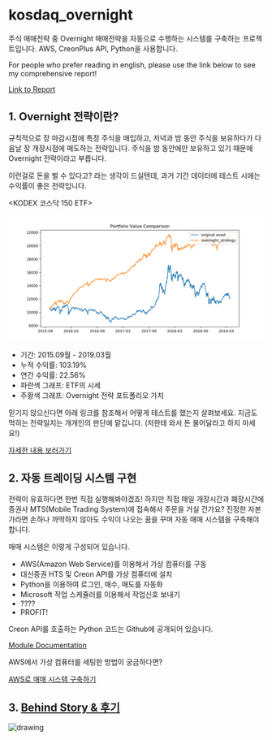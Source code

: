 # kosdaq_overnight

주식 매매전략 중 Overnight 매매전략을 자동으로 수행하는 시스템를 구축하는 프로젝트입니다. AWS, CreonPlus API, Python을 사용합니다.

For people who prefer reading in english, please use the link below to see my comprehensive report!

[Link to Report](docs/KOSDAQ_Overnight_ProjectReport.pdf)

## 1. Overnight 전략이란?

규칙적으로 장 마감시점에 특정 주식을 매입하고, 저녁과 밤 동안 주식을 보유하다가 다음날 장 개장시점에 매도하는 전략입니다. 주식을 밤 동안에만 보유하고 있기 때문에 Overnight 전략이라고 부릅니다.

이런걸로 돈을 벌 수 있다고? 라는 생각이 드실텐데, 과거 기간 데이터에 테스트 시에는 수익률이 좋은 전략입니다.

<KODEX 코스닥 150 ETF>

![수익률 그래프](resources/graph_pf_value_kodaq150.png)
- 기간: 2015.09월 - 2019.03월
- 누적 수익률: 103.19%
- 연간 수익률: 22.56%
- 파란색 그래프: ETF의 시세
- 주황색 그래프: Overnight 전략 포트폴리오 가치

믿기지 않으신다면 아래 링크를 참조해서 어떻게 테스트를 했는지 살펴보세요. 지금도 먹히는 전략일지는 개개인의 판단에 맡깁니다. (저한테 와서 돈 물어달라고 하지 마세요!)

[자세한 내용 보러가기](docs/strategy.md)

## 2. 자동 트레이딩 시스템 구현

전략이 유효하다면 한번 직접 실행해봐야겠죠! 하지만 직접 매일 개장시간과 폐장시간에 증권사 MTS(Mobile Trading System)에 접속해서 주문을 거실 건가요? 진정한 자본가라면 손하나 까딱하지 않아도 수익이 나오는 꿈을 꾸며 자동 매매 시스템을 구축해야 합니다.

매매 시스템은 이렇게 구성되어 있습니다.
- AWS(Amazon Web Service)를 이용해서 가상 컴퓨터를 구동
- 대신증권 HTS 및 Creon API를 가상 컴퓨터에 설치
- Python을 이용하여 로그인, 매수, 매도를 자동화
- Microsoft 작업 스케쥴러를 이용해서 작업신호 보내기
- ????
- PROFIT!

Creon API를 호출하는 Python 코드는 Github에 공개되어 있습니다.

[Module Documentation](docs/modules.md)

AWS에서 가상 컴퓨터를 세팅한 방법이 궁금하다면?

[AWS로 매매 시스템 구축하기](docs/implementation.md)

## 3. [Behind Story & 후기](docs/story.md)

<img src="https://pbs.twimg.com/media/DgTAVG5VQAABLcR.jpg" alt="drawing" width="200"/>
